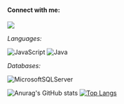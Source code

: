 
#### Connect with me:

[<img src="https://img.shields.io/badge/LinkedIn-0077B5?style=for-the-badge&logo=linkedin&logoColor=white" />](https://www.linkedin.com/in/nataliaaraujodeoliveira1/)

*Languages:*

![JavaScript](https://img.shields.io/badge/javascript-%23323330.svg?style=for-the-badge&logo=javascript&logoColor=%23F7DF1E)
![Java](https://img.shields.io/badge/java-%23ED8B00.svg?style=for-the-badge&logo=java&logoColor=white)



*Databases:*

![MicrosoftSQLServer](https://img.shields.io/badge/Microsoft%20SQL%20Sever-CC2927?style=for-the-badge&logo=microsoft%20sql%20server&logoColor=white)

![Anurag's GitHub stats](https://github-readme-stats.vercel.app/api?username=httpnatalia&show_icons=true&theme=radical)
[![Top Langs](https://github-readme-stats.vercel.app/api/top-langs/?username=httpnatalia&layout=compact&langs_count=9&show_icons=true&theme=radical)](https://github.com/anuraghazra/github-readme-stats)
<!-- <div>

  <a href="https://github.com/httpnatalia">
  <img height="180em" src="https://github-readme-stats.vercel.app/api?username=httpnatalia&show_icons=true&theme=radical&include_all_commits=true&count_private=true"/>
  <img height="180em" src="https://github-readme-stats.vercel.app/api/top-langs/?username=httpnatalia&layout=compact&langs_count=8&theme=radical"/>
</div>
-->


